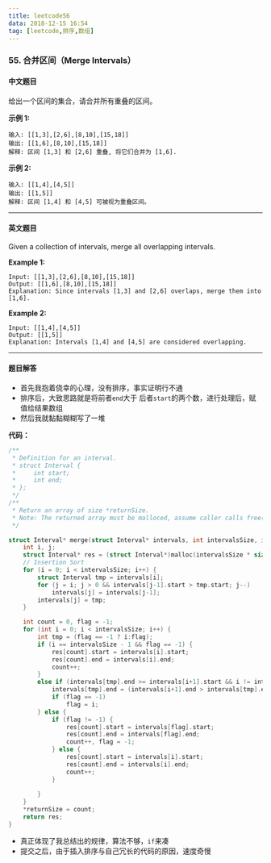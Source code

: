 ```yaml
---
title: leetcode56
data: 2018-12-15 16:54
tag: [leetcode,排序,数组]
---
```


### 55. 合并区间（Merge Intervals）

#### 中文题目

给出一个区间的集合，请合并所有重叠的区间。

**示例 1:**

```
输入: [[1,3],[2,6],[8,10],[15,18]]
输出: [[1,6],[8,10],[15,18]]
解释: 区间 [1,3] 和 [2,6] 重叠, 将它们合并为 [1,6].
```

**示例 2:**

```
输入: [[1,4],[4,5]]
输出: [[1,5]]
解释: 区间 [1,4] 和 [4,5] 可被视为重叠区间。
```

---

#### 英文题目

Given a collection of intervals, merge all overlapping intervals.

**Example 1:**

```
Input: [[1,3],[2,6],[8,10],[15,18]]
Output: [[1,6],[8,10],[15,18]]
Explanation: Since intervals [1,3] and [2,6] overlaps, merge them into [1,6].
```

**Example 2:**

```
Input: [[1,4],[4,5]]
Output: [[1,5]]
Explanation: Intervals [1,4] and [4,5] are considered overlapping.
```

---

#### 题目解答

- 首先我抱着侥幸的心理，没有排序，事实证明行不通
- 排序后，大致思路就是将前者`end`大于 后者`start`的两个数，进行处理后，赋值给结果数组
- 然后我就黏黏糊糊写了一堆

**代码：**

```c
/**
 * Definition for an interval.
 * struct Interval {
 *     int start;
 *     int end;
 * };
 */
/**
 * Return an array of size *returnSize.
 * Note: The returned array must be malloced, assume caller calls free().
 */

struct Interval* merge(struct Interval* intervals, int intervalsSize, int* returnSize) {
    int i, j;
    struct Interval* res = (struct Interval*)malloc(intervalsSize * sizeof(struct Interval));
    // Insertion Sort
    for (i = 0; i < intervalsSize; i++) {
        struct Interval tmp = intervals[i];
        for (j = i; j > 0 && intervals[j-1].start > tmp.start; j--)
            intervals[j] = intervals[j-1];
        intervals[j] = tmp;
    }

    int count = 0, flag = -1;
    for (int i = 0; i < intervalsSize; i++) {
        int tmp = (flag == -1 ? i:flag);
        if (i == intervalsSize - 1 && flag == -1) {
            res[count].start = intervals[i].start;
            res[count].end = intervals[i].end;
            count++;
        }
        else if (intervals[tmp].end >= intervals[i+1].start && i != intervalsSize - 1) {
            intervals[tmp].end = (intervals[i+1].end > intervals[tmp].end ? intervals[i+1].end : intervals[tmp].end);
            if (flag == -1)
                flag = i;
        } else {
            if (flag != -1) {
                res[count].start = intervals[flag].start;
                res[count].end = intervals[flag].end;
                count++, flag = -1;
            } else {
                res[count].start = intervals[i].start;
                res[count].end = intervals[i].end;
                count++;
            }
            
        }
    }
    *returnSize = count;
    return res;
}
```

- 真正体现了我总结出的规律，算法不够，`if`来凑
- 提交之后，由于插入排序与自己冗长的代码的原因，速度奇慢